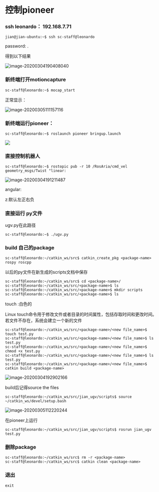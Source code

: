 # 控制pioneer

### ssh leonardo： 192.168.7.71

```shell
jian@jian-ubuntu:~$ ssh sc-staff@leonardo

```

password: .

得到以下结果

![image-20200304190408040](/home/jian/Documents/GitHub/ROS-Learning-note/pic/image-20200304190408040.png)

### 新终端打开motioncapture

```shell
sc-staff@leonardo:~$ mocap_start 

```

正常显示：

![image-20200305111157116](pic/image-20200305111157116.png)

### 新终端运行pioneer：

```shell
sc-staff@leonardo:~$ roslaunch pioneer bringup.launch 

```

![](/home/jian/Documents/GitHub/ROS-Learning-note/pic/image-20200304190558878.png)

### 直接控制机器人

```
sc-staff@leonardo:~$ rostopic pub -r 10 /RosAria/cmd_vel geometry_msgs/Twist "linear:
```

![image-20200304191211487](pic/image-20200304191211487.png)



angular:

z:默认左正右负

### 直接运行 py文件

ugv.py在此路径

```shell
sc-staff@leonardo:~$ ./ugv.py 
```

### build 自己的package

```shell
sc-staff@leonardo:~/catkin_ws/src$ catkin_create_pkg <package-name> rospy roscpp
```

以后的py文件在新生成的scripts文档中保存

```shell
sc-staff@leonardo:~/catkin_ws/src$ cd <package-name>/
sc-staff@leonardo:~/catkin_ws/src/<package-name>$ ls
sc-staff@leonardo:~/catkin_ws/src/<package-name>$ mkdir scripts
sc-staff@leonardo:~/catkin_ws/src/<package-name>$ ls
```

touch <new file_name>:白色的

Linux touch命令用于修改文件或者目录的时间属性，包括存取时间和更改时间。若文件不存在，系统会建立一个新的文件

```
sc-staff@leonardo:~/catkin_ws/src/<package-name>/<new file_name>$ touch test.py
sc-staff@leonardo:~/catkin_ws/src/<package-name>/<new file_name>$ ls
test.py
sc-staff@leonardo:~/catkin_ws/src/<package-name>/<new file_name>$ chmod +x test.py 
sc-staff@leonardo:~/catkin_ws/src/<package-name>/<new file_name>$ ls
test.py
sc-staff@leonardo:~/catkin_ws/src/<package-name>/<new file_name>$ catkin build <package-name>
```

![image-20200304192902166](pic/image-20200304192902166.png)

build后记得source the files

```shell
sc-staff@leonardo:~/catkin_ws/src/jian_ugv/scripts$ source ~/catkin_ws/devel/setup.bash
```

![image-20200305112220244](pic/image-20200305112220244.png)

在pioneer上运行

```shell
sc-staff@leonardo:~/catkin_ws/src/jian_ugv/scripts$ rosrun jian_ugv test.py 
```

### 删除package

```shell
sc-staff@leonardo:~/catkin_ws/src$ rm -r <package-name>
sc-staff@leonardo:~/catkin_ws/src$ catkin clean <package-name>
```

### 退出

```shell
exit
```

